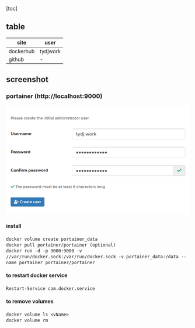 [toc]

## table

| site      | user     |
| --------- | -------- |
| dockerhub | tydjwork |
| github | - |

## screenshot
### portainer (http://localhost:9000)
![image-20191215130400725](images/accounts/image-20191215130400725.png)
#### install
	docker volume create portainer_data
	docker pull portainer/portainer (optional)
	docker run -d -p 9000:9000 -v //var/run/docker.sock:/var/run/docker.sock -v portainer_data:/data --name portainer portainer/portainer

#### to restart docker service	
	Restart-Service com.docker.service
#### to remove volumes
	docker volume ls <vName>
	docker volume rm 